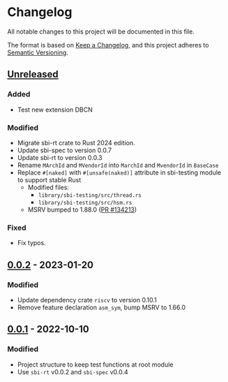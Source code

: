# Changelog

All notable changes to this project will be documented in this file.

The format is based on [Keep a Changelog](https://keepachangelog.com/en/1.0.0/), and this project adheres
to [Semantic Versioning](https://semver.org/spec/v2.0.0.html).

## [Unreleased]

### Added

- Test new extension DBCN

### Modified

- Migrate sbi-rt crate to Rust 2024 edition.
- Update sbi-spec to version 0.0.7
- Update sbi-rt to version 0.0.3
- Rename `MArchId` and `MVendorId` into `MarchId` and `MvendorId` in `BaseCase`
- Replace `#[naked]` with `#[unsafe(naked)]` attribute in sbi-testing module to support stable Rust
    - Modified files:
        - `library/sbi-testing/src/thread.rs`
        - `library/sbi-testing/src/hsm.rs`
    - MSRV bumped to 1.88.0 ([PR #134213](https://github.com/rust-lang/rust/pull/134213))

### Fixed
- Fix typos.

## [0.0.2] - 2023-01-20

### Modified

- Update dependency crate `riscv` to version 0.10.1
- Remove feature declaration `asm_sym`, bump MSRV to 1.66.0

## [0.0.1] - 2022-10-10

### Modified

- Project structure to keep test functions at root module
- Use `sbi-rt` v0.0.2 and `sbi-spec` v0.0.4

[Unreleased]: https://github.com/rustsbi/sbi-testing/compare/v0.0.2...HEAD
[0.0.2]: https://github.com/rustsbi/sbi-testing/compare/v0.0.1...v0.0.2
[0.0.1]: https://github.com/rustsbi/sbi-testing/compare/v0.0.0...v0.0.1

